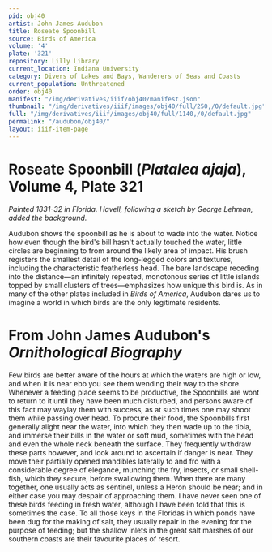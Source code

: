 ```yaml
---
pid: obj40
artist: John James Audubon
title: Roseate Spoonbill
source: Birds of America
volume: '4'
plate: '321'
repository: Lilly Library
current_location: Indiana University
category: Divers of Lakes and Bays, Wanderers of Seas and Coasts
current_population: Unthreatened
order: obj40
manifest: "/img/derivatives/iiif/obj40/manifest.json"
thumbnail: "/img/derivatives/iiif/images/obj40/full/250,/0/default.jpg"
full: "/img/derivatives/iiif/images/obj40/full/1140,/0/default.jpg"
permalink: "/audubon/obj40/"
layout: iiif-item-page
---
```

# Roseate Spoonbill (_Platalea ajaja_), Volume 4, Plate 321

_Painted 1831-32 in Florida. Havell, following a sketch by George Lehman, added the background._

Audubon shows the spoonbill as he is about to wade into the water. Notice how even though the bird's bill hasn't actually touched the water, little circles are beginning to from around the likely area of impact. His brush registers the smallest detail of the long-legged colors and textures, including the characteristic featherless head. The bare landscape receding into the distance—an infinitely repeated, monotonous series of little islands topped by small clusters of trees—emphasizes how unique this bird is. As in many of the other plates included in _Birds of America_, Audubon dares us to imagine a world in which birds are the only legitimate residents.

# From John James Audubon's _Ornithological Biography_

Few birds are better aware of the hours at which the waters are high or low, and when it is near ebb you see them wending their way to the shore. Whenever a feeding place seems to be productive, the Spoonbills are wont to return to it until they have been much disturbed, and persons aware of this fact may waylay them with success, as at such times one may shoot them while passing over head. To procure their food, the Spoonbills first generally alight near the water, into which they then wade up to the tibia, and immerse their bills in the water or soft mud, sometimes with the head and even the whole neck beneath the surface. They frequently withdraw these parts however, and look around to ascertain if danger is near. They move their partially opened mandibles laterally to and fro with a considerable degree of elegance, munching the fry, insects, or small shell-fish, which they secure, before swallowing them. When there are many together, one usually acts as sentinel, unless a Heron should be near; and in either case you may despair of approaching them. I have never seen one of these birds feeding in fresh water, although I have been told that this is sometimes the case. To all those keys in the Floridas in which ponds have been dug for the making of salt, they usually repair in the evening for the purpose of feeding; but the shallow inlets in the great salt marshes of our southern coasts are their favourite places of resort.
